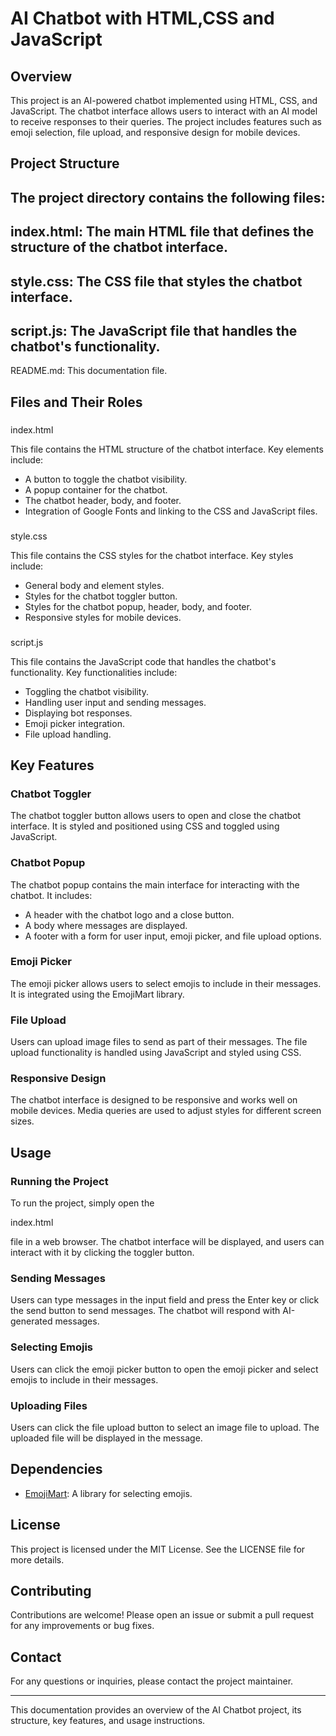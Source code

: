 # AI Chatbot with HTML,CSS and JavaScript

## Overview
This project is an AI-powered chatbot implemented using HTML, CSS, and JavaScript. The chatbot interface allows users to interact with an AI model to receive responses to their queries. The project includes features such as emoji selection, file upload, and responsive design for mobile devices.

## Project Structure
The project directory contains the following files:
- 

index.html: The main HTML file that defines the structure of the chatbot interface.
- 

style.css: The CSS file that styles the chatbot interface.
- 

script.js: The JavaScript file that handles the chatbot's functionality.
- 

README.md: This documentation file.

## Files and Their Roles

### 

index.html


This file contains the HTML structure of the chatbot interface. Key elements include:
- A button to toggle the chatbot visibility.
- A popup container for the chatbot.
- The chatbot header, body, and footer.
- Integration of Google Fonts and linking to the CSS and JavaScript files.

### 

style.css


This file contains the CSS styles for the chatbot interface. Key styles include:
- General body and element styles.
- Styles for the chatbot toggler button.
- Styles for the chatbot popup, header, body, and footer.
- Responsive styles for mobile devices.

### 

script.js


This file contains the JavaScript code that handles the chatbot's functionality. Key functionalities include:
- Toggling the chatbot visibility.
- Handling user input and sending messages.
- Displaying bot responses.
- Emoji picker integration.
- File upload handling.

## Key Features

### Chatbot Toggler
The chatbot toggler button allows users to open and close the chatbot interface. It is styled and positioned using CSS and toggled using JavaScript.

### Chatbot Popup
The chatbot popup contains the main interface for interacting with the chatbot. It includes:
- A header with the chatbot logo and a close button.
- A body where messages are displayed.
- A footer with a form for user input, emoji picker, and file upload options.

### Emoji Picker
The emoji picker allows users to select emojis to include in their messages. It is integrated using the EmojiMart library.

### File Upload
Users can upload image files to send as part of their messages. The file upload functionality is handled using JavaScript and styled using CSS.

### Responsive Design
The chatbot interface is designed to be responsive and works well on mobile devices. Media queries are used to adjust styles for different screen sizes.

## Usage

### Running the Project
To run the project, simply open the 

index.html

 file in a web browser. The chatbot interface will be displayed, and users can interact with it by clicking the toggler button.

### Sending Messages
Users can type messages in the input field and press the Enter key or click the send button to send messages. The chatbot will respond with AI-generated messages.

### Selecting Emojis
Users can click the emoji picker button to open the emoji picker and select emojis to include in their messages.

### Uploading Files
Users can click the file upload button to select an image file to upload. The uploaded file will be displayed in the message.

## Dependencies
- [EmojiMart](https://cdn.jsdelivr.net/npm/emoji-mart@latest/dist/browser.js): A library for selecting emojis.

## License
This project is licensed under the MIT License. See the LICENSE file for more details.

## Contributing
Contributions are welcome! Please open an issue or submit a pull request for any improvements or bug fixes.

## Contact
For any questions or inquiries, please contact the project maintainer.

---

This documentation provides an overview of the AI Chatbot project, its structure, key features, and usage instructions.